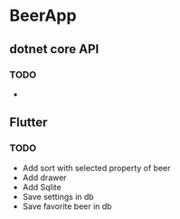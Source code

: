 # BeerApp

## dotnet core API
### TODO
- 

## Flutter
### TODO
- Add sort with selected property of beer
- Add drawer
- Add Sqlite
- Save settings in db
- Save favorite beer in db
